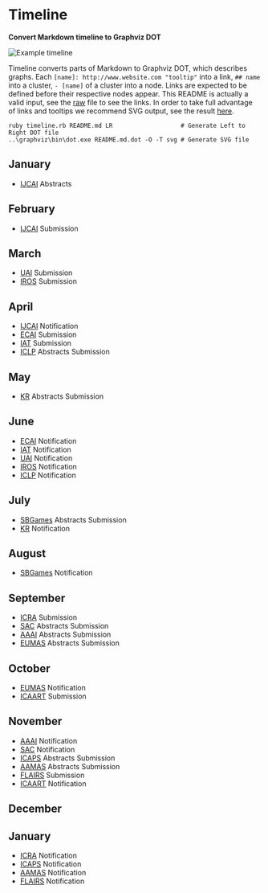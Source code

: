 # Timeline
**Convert Markdown timeline to Graphviz DOT**

![Example timeline](https://rawgit.com/Maumagnaguagno/Timeline/master/README.md.dot.svg)

Timeline converts parts of Markdown to Graphviz DOT, which describes graphs.
Each ``[name]: http://www.website.com "tooltip"`` into a link, ``## name`` into a cluster, ``- [name]`` of a cluster into a node.
Links are expected to be defined before their respective nodes appear.
This README is actually a valid input, see the [raw](https://raw.githubusercontent.com/Maumagnaguagno/Timeline/master/README.md) file to see the links.
In order to take full advantage of links and tooltips we recommend SVG output, see the result [here](http://maumagnaguagno.github.io/Timeline).

```Shell
ruby timeline.rb README.md LR                   # Generate Left to Right DOT file
..\graphviz\bin\dot.exe README.md.dot -O -T svg # Generate SVG file
```

[IJCAI]: http://www.ijcai.org/ "International Joint Conference on Artificial Intelligence"
[UAI]: http://auai.org/uai2017/index.php "Conference on Uncertainty in Artificial Intelligence"
[IROS]: http://www.iros.org/ "International Conference on Intelligent Robots and Systems"
[ECAI]: http://www.ecai2016.org/ "European Conference on Artificial Intelligence"
[IAT]: http://wibih.unomaha.edu/wi "International Conference on Intelligent Agent Technology"
[SBGames]: http://sbgames.org/ "Simposio Brasileiro de Games e Entretenimento Digital"
[ICRA]: http://www.icra2017.org/ "International Conference on Robotics and Automation"
[SAC]: http://www.sigapp.org/sac/ "Symposium On Applied Computing"
[AAAI]: http://www.aaai.org/Conferences/conferences.php "Association for the Advancement of Artificial Intelligence"
[EUMAS]: https://eumas2017.ibisc.univ-evry.fr/ "European Conference on Multi-Agent Systems"
[ICAART]: http://www.icaart.org/ "International Conference on Agents and Artificial Intelligence"
[ICAPS]: http://www.icaps-conference.org/ "International Conference on Automated Planning and Scheduling"
[AAMAS]: http://www.ifaamas.org/ "International Conference on Autonomous Agents and Multiagent Systems"
[FLAIRS]: http://www.flairs.com/ "Florida Artificial Intelligence Research Society"
[KR]: http://www.kr.org/ "International Conference on Principles of Knowledge Representation and Reasoning"
[ICLP]: http://software.imdea.org/Conferences/ICLP2016/ "International Conference on Logic Programming"

## January
- [IJCAI] Abstracts

## February
- [IJCAI] Submission

## March
- [UAI] Submission
- [IROS] Submission

## April
- [IJCAI] Notification
- [ECAI] Submission
- [IAT] Submission
- [ICLP] Abstracts Submission

## May
- [KR] Abstracts Submission

## June
- [ECAI] Notification
- [IAT] Notification
- [UAI] Notification
- [IROS] Notification
- [ICLP] Notification

## July
- [SBGames] Abstracts Submission
- [KR] Notification

## August
- [SBGames] Notification

## September
- [ICRA] Submission
- [SAC] Abstracts Submission
- [AAAI] Abstracts Submission
- [EUMAS] Abstracts Submission

## October
- [EUMAS] Notification
- [ICAART] Submission

## November
- [AAAI] Notification
- [SAC] Notification
- [ICAPS] Abstracts Submission
- [AAMAS] Abstracts Submission
- [FLAIRS] Submission
- [ICAART] Notification

## December

## January
- [ICRA] Notification
- [ICAPS] Notification
- [AAMAS] Notification
- [FLAIRS] Notification